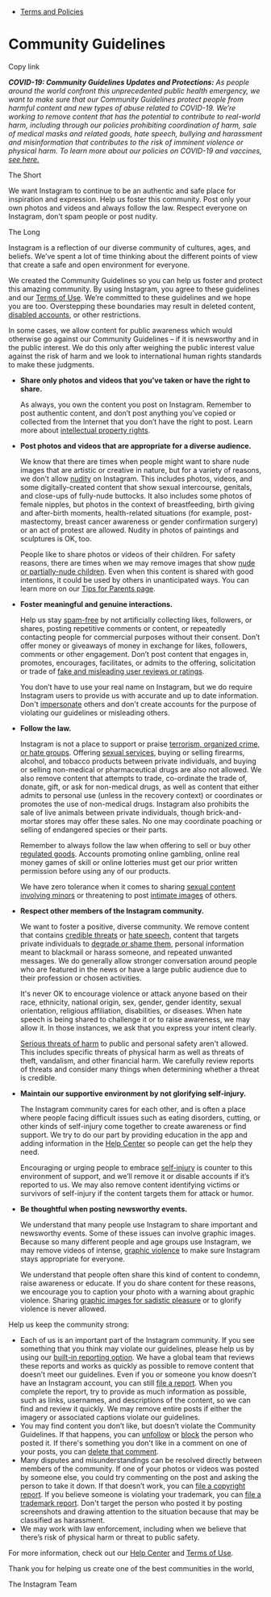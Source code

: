 *   [Terms and Policies](https://help.instagram.com/1417489251945243/?helpref=breadcrumb)

Community Guidelines
====================

Copy link

_**COVID-19: Community Guidelines Updates and Protections:** As people around the world confront this unprecedented public health emergency, we want to make sure that our Community Guidelines protect people from harmful content and new types of abuse related to COVID-19. We’re working to remove content that has the potential to contribute to real-world harm, including through our policies prohibiting coordination of harm, sale of medical masks and related goods, hate speech, bullying and harassment and misinformation that contributes to the risk of imminent violence or physical harm. To learn more about our policies on COVID-19 and vaccines, [see here.](https://help.instagram.com/697825587576762?helpref=faq_content)_

The Short

We want Instagram to continue to be an authentic and safe place for inspiration and expression. Help us foster this community. Post only your own photos and videos and always follow the law. Respect everyone on Instagram, don’t spam people or post nudity.

The Long

Instagram is a reflection of our diverse community of cultures, ages, and beliefs. We’ve spent a lot of time thinking about the different points of view that create a safe and open environment for everyone.

We created the Community Guidelines so you can help us foster and protect this amazing community. By using Instagram, you agree to these guidelines and our [Terms of Use](https://www.instagram.com/legal/terms). We’re committed to these guidelines and we hope you are too. Overstepping these boundaries may result in deleted content, [disabled accounts](https://help.instagram.com/366993040048856?helpref=faq_content), or other restrictions.

In some cases, we allow content for public awareness which would otherwise go against our Community Guidelines – if it is newsworthy and in the public interest. We do this only after weighing the public interest value against the risk of harm and we look to international human rights standards to make these judgments.

*   **Share only photos and videos that you’ve taken or have the right to share.**
    
    As always, you own the content you post on Instagram. Remember to post authentic content, and don’t post anything you’ve copied or collected from the Internet that you don’t have the right to post. Learn more about [intellectual property rights](https://help.instagram.com/126382350847838?helpref=faq_content).
    
*   **Post photos and videos that are appropriate for a diverse audience.**
    
    We know that there are times when people might want to share nude images that are artistic or creative in nature, but for a variety of reasons, we don’t allow [nudity](https://l.instagram.com/?u=https%3A%2F%2Fwww.facebook.com%2Fcommunitystandards%2Fadult_nudity_sexual_activity&e=AT2EjnEJo-y3FOG5q_dkCluQMK9v_NpDPpq2fdZp2r2_7XdNrukSewAJzvHdlWzjwgzluMaLz1Rfz_XgEbsJYZlWl32-clX39abMzhsaR5J86tb4nCkVgpglHuGx005SHhimiVl8znE0PRMXnlH34FE8QRqnpV--rUODug) on Instagram. This includes photos, videos, and some digitally-created content that show sexual intercourse, genitals, and close-ups of fully-nude buttocks. It also includes some photos of female nipples, but photos in the context of breastfeeding, birth giving and after-birth moments, health-related situations (for example, post-mastectomy, breast cancer awareness or gender confirmation surgery) or an act of protest are allowed. Nudity in photos of paintings and sculptures is OK, too.
    
    People like to share photos or videos of their children. For safety reasons, there are times when we may remove images that show [nude or partially-nude children](https://l.instagram.com/?u=https%3A%2F%2Fwww.facebook.com%2Fcommunitystandards%2Fchild_nudity_sexual_exploitation&e=AT2EjnEJo-y3FOG5q_dkCluQMK9v_NpDPpq2fdZp2r2_7XdNrukSewAJzvHdlWzjwgzluMaLz1Rfz_XgEbsJYZlWl32-clX39abMzhsaR5J86tb4nCkVgpglHuGx005SHhimiVl8znE0PRMXnlH34FE8QRqnpV--rUODug). Even when this content is shared with good intentions, it could be used by others in unanticipated ways. You can learn more on our [Tips for Parents page](https://help.instagram.com/154475974694511/?helpref=faq_content).
    
*   **Foster meaningful and genuine interactions.**
    
    Help us stay [spam-free](https://l.instagram.com/?u=https%3A%2F%2Fwww.facebook.com%2Fcommunitystandards%2Fspam&e=AT2EjnEJo-y3FOG5q_dkCluQMK9v_NpDPpq2fdZp2r2_7XdNrukSewAJzvHdlWzjwgzluMaLz1Rfz_XgEbsJYZlWl32-clX39abMzhsaR5J86tb4nCkVgpglHuGx005SHhimiVl8znE0PRMXnlH34FE8QRqnpV--rUODug) by not artificially collecting likes, followers, or shares, posting repetitive comments or content, or repeatedly contacting people for commercial purposes without their consent. Don’t offer money or giveaways of money in exchange for likes, followers, comments or other engagement. Don’t post content that engages in, promotes, encourages, facilitates, or admits to the offering, solicitation or trade of [fake and misleading user reviews or ratings](https://l.instagram.com/?u=https%3A%2F%2Fwww.facebook.com%2Fcommunitystandards%2Ffraud_deception&e=AT2EjnEJo-y3FOG5q_dkCluQMK9v_NpDPpq2fdZp2r2_7XdNrukSewAJzvHdlWzjwgzluMaLz1Rfz_XgEbsJYZlWl32-clX39abMzhsaR5J86tb4nCkVgpglHuGx005SHhimiVl8znE0PRMXnlH34FE8QRqnpV--rUODug).
    
    You don’t have to use your real name on Instagram, but we do require Instagram users to provide us with accurate and up to date information. Don't [impersonate](https://l.instagram.com/?u=https%3A%2F%2Fwww.facebook.com%2Fcommunitystandards%2Fmisrepresentation&e=AT2EjnEJo-y3FOG5q_dkCluQMK9v_NpDPpq2fdZp2r2_7XdNrukSewAJzvHdlWzjwgzluMaLz1Rfz_XgEbsJYZlWl32-clX39abMzhsaR5J86tb4nCkVgpglHuGx005SHhimiVl8znE0PRMXnlH34FE8QRqnpV--rUODug) others and don't create accounts for the purpose of violating our guidelines or misleading others.
    
*   **Follow the law.**
    
    Instagram is not a place to support or praise [terrorism, organized crime, or hate groups](https://l.instagram.com/?u=https%3A%2F%2Fwww.facebook.com%2Fcommunitystandards%2Fdangerous_individuals_organizations&e=AT2EjnEJo-y3FOG5q_dkCluQMK9v_NpDPpq2fdZp2r2_7XdNrukSewAJzvHdlWzjwgzluMaLz1Rfz_XgEbsJYZlWl32-clX39abMzhsaR5J86tb4nCkVgpglHuGx005SHhimiVl8znE0PRMXnlH34FE8QRqnpV--rUODug). Offering [sexual services](https://l.instagram.com/?u=https%3A%2F%2Fwww.facebook.com%2Fcommunitystandards%2Fsexual_solicitation&e=AT2EjnEJo-y3FOG5q_dkCluQMK9v_NpDPpq2fdZp2r2_7XdNrukSewAJzvHdlWzjwgzluMaLz1Rfz_XgEbsJYZlWl32-clX39abMzhsaR5J86tb4nCkVgpglHuGx005SHhimiVl8znE0PRMXnlH34FE8QRqnpV--rUODug), buying or selling firearms, alcohol, and tobacco products between private individuals, and buying or selling non-medical or pharmaceutical drugs are also not allowed. We also remove content that attempts to trade, co-ordinate the trade of, donate, gift, or ask for non-medical drugs, as well as content that either admits to personal use (unless in the recovery context) or coordinates or promotes the use of non-medical drugs. Instagram also prohibits the sale of live animals between private individuals, though brick-and-mortar stores may offer these sales. No one may coordinate poaching or selling of endangered species or their parts.
    
    Remember to always follow the law when offering to sell or buy other [regulated goods](https://l.instagram.com/?u=https%3A%2F%2Fwww.facebook.com%2Fcommunitystandards%2Fregulated_goods&e=AT2EjnEJo-y3FOG5q_dkCluQMK9v_NpDPpq2fdZp2r2_7XdNrukSewAJzvHdlWzjwgzluMaLz1Rfz_XgEbsJYZlWl32-clX39abMzhsaR5J86tb4nCkVgpglHuGx005SHhimiVl8znE0PRMXnlH34FE8QRqnpV--rUODug). Accounts promoting online gambling, online real money games of skill or online lotteries must get our prior written permission before using any of our products.
    
    We have zero tolerance when it comes to sharing [sexual content involving minors](https://l.instagram.com/?u=https%3A%2F%2Fwww.facebook.com%2Fcommunitystandards%2Fchild_nudity_sexual_exploitation&e=AT2EjnEJo-y3FOG5q_dkCluQMK9v_NpDPpq2fdZp2r2_7XdNrukSewAJzvHdlWzjwgzluMaLz1Rfz_XgEbsJYZlWl32-clX39abMzhsaR5J86tb4nCkVgpglHuGx005SHhimiVl8znE0PRMXnlH34FE8QRqnpV--rUODug) or threatening to post [intimate images](https://l.instagram.com/?u=https%3A%2F%2Fwww.facebook.com%2Fcommunitystandards%2Fsexual_exploitation_adults&e=AT2EjnEJo-y3FOG5q_dkCluQMK9v_NpDPpq2fdZp2r2_7XdNrukSewAJzvHdlWzjwgzluMaLz1Rfz_XgEbsJYZlWl32-clX39abMzhsaR5J86tb4nCkVgpglHuGx005SHhimiVl8znE0PRMXnlH34FE8QRqnpV--rUODug) of others.
    
*   **Respect other members of the Instagram community.**
    
    We want to foster a positive, diverse community. We remove content that contains [credible threats](https://l.instagram.com/?u=https%3A%2F%2Fwww.facebook.com%2Fcommunitystandards%2Fcredible_violence&e=AT2EjnEJo-y3FOG5q_dkCluQMK9v_NpDPpq2fdZp2r2_7XdNrukSewAJzvHdlWzjwgzluMaLz1Rfz_XgEbsJYZlWl32-clX39abMzhsaR5J86tb4nCkVgpglHuGx005SHhimiVl8znE0PRMXnlH34FE8QRqnpV--rUODug) or [hate speech](https://l.instagram.com/?u=https%3A%2F%2Fwww.facebook.com%2Fcommunitystandards%2Fhate_speech&e=AT2EjnEJo-y3FOG5q_dkCluQMK9v_NpDPpq2fdZp2r2_7XdNrukSewAJzvHdlWzjwgzluMaLz1Rfz_XgEbsJYZlWl32-clX39abMzhsaR5J86tb4nCkVgpglHuGx005SHhimiVl8znE0PRMXnlH34FE8QRqnpV--rUODug), content that targets private individuals to [degrade or shame them](https://l.instagram.com/?u=https%3A%2F%2Fwww.facebook.com%2Fcommunitystandards%2Fbullying&e=AT2EjnEJo-y3FOG5q_dkCluQMK9v_NpDPpq2fdZp2r2_7XdNrukSewAJzvHdlWzjwgzluMaLz1Rfz_XgEbsJYZlWl32-clX39abMzhsaR5J86tb4nCkVgpglHuGx005SHhimiVl8znE0PRMXnlH34FE8QRqnpV--rUODug), personal information meant to blackmail or harass someone, and repeated unwanted messages. We do generally allow stronger conversation around people who are featured in the news or have a large public audience due to their profession or chosen activities.
    
    It's never OK to encourage violence or attack anyone based on their race, ethnicity, national origin, sex, gender, gender identity, sexual orientation, religious affiliation, disabilities, or diseases. When hate speech is being shared to challenge it or to raise awareness, we may allow it. In those instances, we ask that you express your intent clearly.
    
    [Serious threats of harm](https://l.instagram.com/?u=https%3A%2F%2Fwww.facebook.com%2Fcommunitystandards%2Fcredible_violence&e=AT2EjnEJo-y3FOG5q_dkCluQMK9v_NpDPpq2fdZp2r2_7XdNrukSewAJzvHdlWzjwgzluMaLz1Rfz_XgEbsJYZlWl32-clX39abMzhsaR5J86tb4nCkVgpglHuGx005SHhimiVl8znE0PRMXnlH34FE8QRqnpV--rUODug) to public and personal safety aren't allowed. This includes specific threats of physical harm as well as threats of theft, vandalism, and other financial harm. We carefully review reports of threats and consider many things when determining whether a threat is credible.
    
*   **Maintain our supportive environment by not glorifying self-injury.**
    
    The Instagram community cares for each other, and is often a place where people facing difficult issues such as eating disorders, cutting, or other kinds of self-injury come together to create awareness or find support. We try to do our part by providing education in the app and adding information in the [Help Center](https://help.instagram.com/) so people can get the help they need.
    
    Encouraging or urging people to embrace [self-injury](https://l.instagram.com/?u=https%3A%2F%2Fwww.facebook.com%2Fcommunitystandards%2Fsuicide_self_injury_violence&e=AT2EjnEJo-y3FOG5q_dkCluQMK9v_NpDPpq2fdZp2r2_7XdNrukSewAJzvHdlWzjwgzluMaLz1Rfz_XgEbsJYZlWl32-clX39abMzhsaR5J86tb4nCkVgpglHuGx005SHhimiVl8znE0PRMXnlH34FE8QRqnpV--rUODug) is counter to this environment of support, and we’ll remove it or disable accounts if it’s reported to us. We may also remove content identifying victims or survivors of self-injury if the content targets them for attack or humor.
    
*   **Be thoughtful when posting newsworthy events.**
    
    We understand that many people use Instagram to share important and newsworthy events. Some of these issues can involve graphic images. Because so many different people and age groups use Instagram, we may remove videos of intense, [graphic violence](https://l.instagram.com/?u=https%3A%2F%2Fwww.facebook.com%2Fcommunitystandards%2Fgraphic_violence&e=AT2EjnEJo-y3FOG5q_dkCluQMK9v_NpDPpq2fdZp2r2_7XdNrukSewAJzvHdlWzjwgzluMaLz1Rfz_XgEbsJYZlWl32-clX39abMzhsaR5J86tb4nCkVgpglHuGx005SHhimiVl8znE0PRMXnlH34FE8QRqnpV--rUODug) to make sure Instagram stays appropriate for everyone.
    
    We understand that people often share this kind of content to condemn, raise awareness or educate. If you do share content for these reasons, we encourage you to caption your photo with a warning about graphic violence. Sharing [graphic images for sadistic pleasure](https://l.instagram.com/?u=https%3A%2F%2Fwww.facebook.com%2Fcommunitystandards%2Fcruel_insensitive&e=AT2EjnEJo-y3FOG5q_dkCluQMK9v_NpDPpq2fdZp2r2_7XdNrukSewAJzvHdlWzjwgzluMaLz1Rfz_XgEbsJYZlWl32-clX39abMzhsaR5J86tb4nCkVgpglHuGx005SHhimiVl8znE0PRMXnlH34FE8QRqnpV--rUODug) or to glorify violence is never allowed.
    

Help us keep the community strong:

*   Each of us is an important part of the Instagram community. If you see something that you think may violate our guidelines, please help us by using our [built-in reporting option](https://help.instagram.com/165828726894770?helpref=faq_content). We have a global team that reviews these reports and works as quickly as possible to remove content that doesn’t meet our guidelines. Even if you or someone you know doesn’t have an Instagram account, you can still [file a report](https://help.instagram.com/contact/383679321740945). When you complete the report, try to provide as much information as possible, such as links, usernames, and descriptions of the content, so we can find and review it quickly. We may remove entire posts if either the imagery or associated captions violate our guidelines.
*   You may find content you don’t like, but doesn’t violate the Community Guidelines. If that happens, you can [unfollow](https://help.instagram.com/286340048138725?helpref=faq_content) or [block](https://help.instagram.com/426700567389543/?helpref=faq_content) the person who posted it. If there's something you don't like in a comment on one of your posts, you can [delete that comment](https://help.instagram.com/289098941190483?helpref=faq_content).
*   Many disputes and misunderstandings can be resolved directly between members of the community. If one of your photos or videos was posted by someone else, you could try commenting on the post and asking the person to take it down. If that doesn’t work, you can [file a copyright report](https://help.instagram.com/126382350847838?helpref=faq_content). If you believe someone is violating your trademark, you can [file a trademark report](https://help.instagram.com/222826637847963?helpref=faq_content). Don't target the person who posted it by posting screenshots and drawing attention to the situation because that may be classified as harassment.
*   We may work with law enforcement, including when we believe that there’s risk of physical harm or threat to public safety.

For more information, check out our [Help Center](https://help.instagram.com/) and [Terms of Use](https://l.instagram.com/?u=http%3A%2F%2Finstagram.com%2Flegal%2Fterms%2F%23&e=AT2EjnEJo-y3FOG5q_dkCluQMK9v_NpDPpq2fdZp2r2_7XdNrukSewAJzvHdlWzjwgzluMaLz1Rfz_XgEbsJYZlWl32-clX39abMzhsaR5J86tb4nCkVgpglHuGx005SHhimiVl8znE0PRMXnlH34FE8QRqnpV--rUODug).

Thank you for helping us create one of the best communities in the world,

The Instagram Team